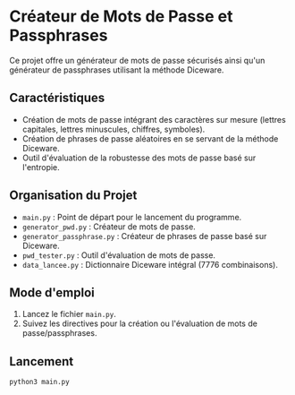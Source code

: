 # Créateur de Mots de Passe et Passphrases

Ce projet offre un générateur de mots de passe sécurisés ainsi qu'un générateur de passphrases utilisant la méthode Diceware.

## Caractéristiques
- Création de mots de passe intégrant des caractères sur mesure (lettres capitales, lettres minuscules, chiffres, symboles).
- Création de phrases de passe aléatoires en se servant de la méthode Diceware.
- Outil d'évaluation de la robustesse des mots de passe basé sur l'entropie.

## Organisation du Projet
- `main.py` : Point de départ pour le lancement du programme.
- `generator_pwd.py` : Créateur de mots de passe.
- `generator_passphrase.py` : Créateur de phrases de passe basé sur Diceware.
- `pwd_tester.py` : Outil d'évaluation de mots de passe.
- `data_lancee.py` : Dictionnaire Diceware intégral (7776 combinaisons).

## Mode d'emploi
1. Lancez le fichier `main.py`.
2. Suivez les directives pour la création ou l'évaluation de mots de passe/passphrases.

## Lancement 
```bash
python3 main.py

